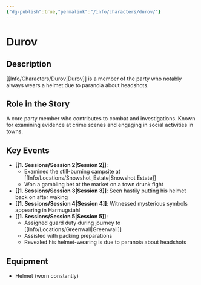 ```yaml
---
{"dg-publish":true,"permalink":"/info/characters/durov/"}
---
```


# Durov

## Description
[[Info/Characters/Durov\|Durov]] is a member of the party who notably always wears a helmet due to paranoia about headshots.

## Role in the Story
A core party member who contributes to combat and investigations. Known for examining evidence at crime scenes and engaging in social activities in towns.

## Key Events
- **[[1. Sessions/Session 2\|Session 2]]**: 
  - Examined the still-burning campsite at [[Info/Locations/Snowshot_Estate\|Snowshot Estate]]
  - Won a gambling bet at the market on a town drunk fight
- **[[1. Sessions/Session 3\|Session 3]]**: Seen hastily putting his helmet back on after waking
- **[[1. Sessions/Session 4\|Session 4]]**: Witnessed mysterious symbols appearing in Harmugstahl
- **[[1. Sessions/Session 5\|Session 5]]**: 
  - Assigned guard duty during journey to [[Info/Locations/Greenwall\|Greenwall]]
  - Assisted with packing preparations
  - Revealed his helmet-wearing is due to paranoia about headshots

## Equipment
- Helmet (worn constantly)
